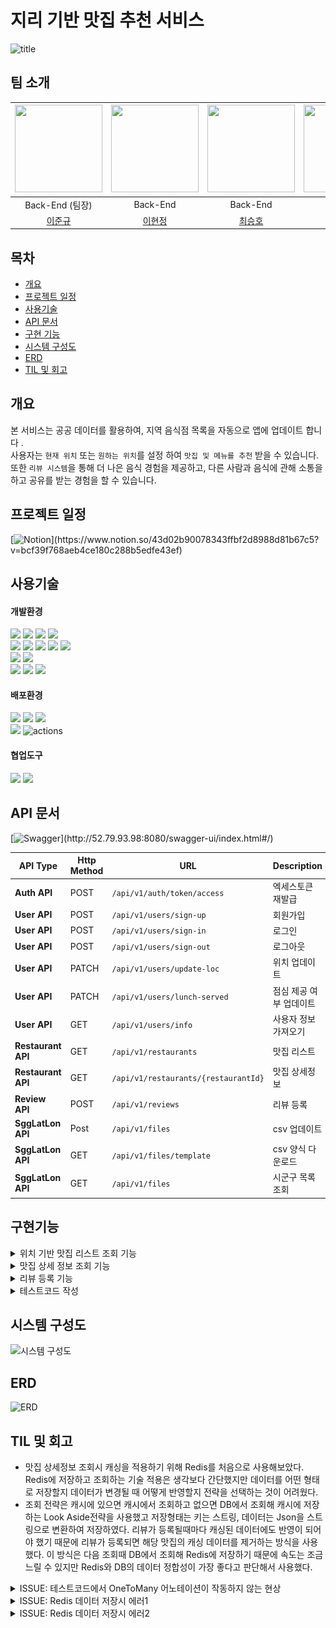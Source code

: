 # 지리 기반 맛집 추천 서비스
![title](./readme_source/title/logo.png)
## 팀 소개
<div align="center">

| <img src="./readme_source/team/team1.png" width="140" height="140"> |        <img src="./readme_source/team/team2.png" width="140" height="140">         |  <img src="./readme_source/team/team3.png" width="140" height="140">  |  <img src="./readme_source/team/team4.png" width="140" height="140">  |  
|:-------------------------------------------------------------------:|:----------------------------------------------------------------------------------:|:---------------------------------------------------------------------:|:---------------------------------------------------------------------:|  
|                            Back-End (팀장)                            |                                      Back-End                                      |                               Back-End                                |                               Back-End                                |                                                                                                 |
|                 [이준규](https://github.com/junkyu92)                  |                         [이현정](https://github.com/12hyeon)                          |                  [최승호](https://github.com/madst0614)                  |                  [조현수](https://github.com/HyunsooZo)                  |

</div>

## 목차
- [개요](#개요)
- [프로젝트 일정](#프로젝트-관리-및-일정)
- [사용기술](#사용기술)
- [API 문서](#API-문서)
- [구현 기능](#구현기능)
- [시스템 구성도](#시스템-구성도)
- [ERD](#ERD)
- [TIL 및 회고](#프로젝트-관리-및-회고)


## 개요

본 서비스는 공공 데이터를 활용하여, 지역 음식점 목록을 자동으로 앱에 업데이트 합니다 .<br>
사용자는 `현재 위치` 또는 `원하는 위치`를 설정 하여 `맛집 및 메뉴를 추천` 받을 수 있습니다. <br>
또한 `리뷰 시스템`을 통해 더 나은 음식 경험을 제공하고, 다른 사람과 음식에 관해 소통을 하고 공유를 받는 경험을 할 수 있습니다.<br>


## 프로젝트 일정
[![Notion](https://img.shields.io/badge/Notion_문서로_확인하기_(클릭!)-%23000000.svg?style=for-the-badge&logo=notion&logoColor=white)](https://www.notion.so/43d02b90078343ffbf2d8988d81b67c5?v=bcf39f768aeb4ce180c288b5edfe43ef)

## 사용기술

#### 개발환경
<img src="https://img.shields.io/badge/java-007396?&logo=java&logoColor=white"> <img src="https://img.shields.io/badge/spring-6DB33F?&logo=spring&logoColor=white"> <img src="https://img.shields.io/badge/Spring boot-6DB33F?&logo=Spring boot&logoColor=white"> <img src="https://img.shields.io/badge/gradle-02303A?&logo=gradle&logoColor=white">
<br>
<img src="https://img.shields.io/badge/MariaDB-003545?&logo=mariaDB&logoColor=white"> <img src="https://img.shields.io/badge/redis-DC382D?&logo=redis&logoColor=white"> <img src="https://img.shields.io/badge/Spring JPA-6DB33F?&logo=Spring JPA&logoColor=white"> <img src="https://img.shields.io/badge/querydsl-2599ED?&logo=querydsl&logoColor=white">  <img src="https://img.shields.io/badge/SMTP-CC0000?&logo=Gmail&logoColor=white">
<br>
<img src="https://img.shields.io/badge/AssertJ-25A162?&logo=AssertJ&logoColor=white"> <img src="https://img.shields.io/badge/Mockito-008D62?&logo=Mockito&logoColor=white">
<br>
<img src="https://img.shields.io/badge/intellijidea-000000?&logo=intellijidea&logoColor=white"> <img src="https://img.shields.io/badge/postman-FF6C37?&logo=postman&logoColor=white"> <img src="https://img.shields.io/badge/swagger-85EA2D?&logo=swagger&logoColor=white">

#### 배포환경
<img src="https://img.shields.io/badge/aws-232F3E?&logo=amazonaws&logoColor=white"> <img src="https://img.shields.io/badge/ec2-FF9900?&logo=amazonec2&logoColor=white"> <img src="https://img.shields.io/badge/rds-527FFF?&logo=amazonrds&logoColor=white">
<br>
<img src="https://img.shields.io/badge/github-181717?&logo=github&logoColor=white"> <img src="https://img.shields.io/badge/github actions-2088FF?&logo=githubactions&logoColor=white" alt="actions">

#### 협업도구
<img src="https://img.shields.io/badge/discord-4A154B?&logo=discord&logoColor=white"> <img src="https://img.shields.io/badge/notion-000000?&logo=notion&logoColor=white">
<br/>

## API 문서
[![Swagger](https://img.shields.io/badge/swagger_문서로_확인하기_(클릭!)-85EA2D?&logo=swagger&logoColor=white)](http://52.79.93.98:8080/swagger-ui/index.html#/)


| API Type           | Http Method | URL                                  | Description   |
|--------------------|-------------|--------------------------------------|---------------|
| **Auth API**       | POST        | `/api/v1/auth/token/access`          | 엑세스토큰 재발급     | 
| **User API**       | POST        | `/api/v1/users/sign-up`              | 회원가입          |
| **User API**       | POST        | `/api/v1/users/sign-in`              | 로그인           |
| **User API**       | POST        | `/api/v1/users/sign-out`             | 로그아웃          |
| **User API**       | PATCH       | `/api/v1/users/update-loc`           | 위치 업데이트       |
| **User API**       | PATCH       | `/api/v1/users/lunch-served`         | 점심 제공 여부 업데이트 |
| **User API**       | GET         | `/api/v1/users/info`                 | 사용자 정보 가져오기   |
| **Restaurant API** | GET         | `/api/v1/restaurants`                | 맛집 리스트        |
| **Restaurant API** | GET         | `/api/v1/restaurants/{restaurantId}` | 맛집 상세정보       |
| **Review API**     | POST        | `/api/v1/reviews`                    | 리뷰 등록         |
| **SggLatLon API**  | Post        | `/api/v1/files`                      | csv 업데이트      |
| **SggLatLon API**  | GET         | `/api/v1/files/template`             | csv 양식 다운로드   |
| **SggLatLon API**  | GET         | `/api/v1/files`           | 시군구 목록 조회     |


## 구현기능

<details>
  <summary>위치 기반 맛집 리스트 조회 기능</summary>

- **구현 기능** <br>
    - 특정 위치에서 범위 내 맛집을 조회합니다.

- **구현 방법**<br>
    - 위도, 경도, 범위를 입력받아 해당 좌표에서 범위 내 맛집을 조회합니다.
    - 거리 계산은 하버사인 공식을 이용해 쿼리내에서 진행하였습니다.
    - 기본 정렬은 거리 가까운 순으로 제공하고, 정렬 조건이 rate일 경우에 평점 높은 순으로 정렬하여 조회합니다.
    - 기본 15개로 페이징되어 제공되고 size, page 파라미터로 페이징 컨트롤 가능합니다.
</details>

<details>
  <summary>맛집 상세 정보 조회 기능</summary>

- **구현 기능** <br>
    - 맛집의 상세정보를 조회합니다.

- **구현 방법**<br>
    - 맛집ID로 맛집의 상세정보, 전체 리뷰 리스트를 조회합니다.
    - fetch join을 사용해 한번에 하위 항목까지 모두 조회합니다.
    - Redis를 사용해 캐싱을 적용하였습니다.
    - Redis에 데이터가 존재하면 Redis에서 데이터를 반환하고 존재하지 않으면 DB에서 조회하여 Redis에 저장 후 데이터를 반환합니다.
</details>

<details>
  <summary>리뷰 등록 기능</summary>

- **구현 기능** <br>
    - 리뷰를 등록합니다.

- **구현 방법**<br>
    - 평점과 리뷰 내용을 등록합니다.
    - 리뷰 등록시 맛집의 평점과 리뷰수를 업데이트 합니다.
    - 리뷰 등록시 Redis에 캐싱되어있는 해당맛집의 데이터를 삭제하여 최신화되도록 했습니다.
</details>

<details>
  <summary>테스트코드 작성</summary>
  
![img.png](img.png)
</details>

## 시스템 구성도
![시스템 구성도](./readme_source/system_diagram/system_diagram.png)

## ERD
![ERD](./readme_source/erd/tastyspot.png)

## TIL 및 회고
- 맛집 상세정보 조회시 캐싱을 적용하기 위해 Redis를 처음으로 사용해보았다. Redis에 저장하고 조회하는 기술 적용은 
생각보다 간단했지만 데이터를 어떤 형태로 저장할지 데이터가 변경될 때 어떻게 반영할지 전략을 선택하는 것이 어려웠다.
- 조회 전략은 캐시에 있으면 캐시에서 조회하고 없으면 DB에서 조회해 캐시에 저장하는 Look Aside전략을 사용했고 
저장형태는 키는 스트링, 데이터는 Json을 스트링으로 변환하여 저장하였다.
리뷰가 등록될때마다 캐싱된 데이터에도 반영이 되어야 했기 때문에 리뷰가 등록되면 해당 맛집의 캐싱 데이터를 제거하는 방식을 사용했다.
이 방식은 다음 조회때 DB에서 조회해 Redis에 저장하기 때문에 속도는 조금 느릴 수 있지만 
Redis와 DB의 데이터 정합성이 가장 좋다고 판단해서 사용했다.

<details>
  <summary>ISSUE: 테스트코드에서 OneToMany 어노테이션이 작동하지 않는 현상</summary>

- 구글링을 많이 해보았지만 검색으로는 명확한 원인을 찾지 못했고 추측으로는 DB에 등록되기 전 영속성 컨텍스트에서 관리하는 상태에서는 OneToMany
가 작동하지 않는 것 같다.
- Transactional propagation을 SUPPORTS로 설정해 OneToMany 문제는 해결했는데 DB에 테스트코드에서 입력한 데이터가
롤백되지 않고 남아있었다.
- 테스트용 DB를 따로 생성해서 데이터를 미리 넣어 놓아야 될 것 같아서 테스트코드로 사용하기 적합하지 않다고 판단하여 삭제했다. 
</details>

<details>
  <summary>ISSUE: Redis 데이터 저장시 에러1</summary>

- 원인
  - 자바 LocalDatetime 타입 직렬화시 에러 발생
  ```
    "Could not write JSON: Java 8 date/time type `java.time.LocalDateTime` not supported by default: add Module \"com.fasterxml.jackson.datatype:jackson-datatype-jsr310\" to enable handling (through reference chain: wanted.n.dto.RestaurantDetailResponseDTO[\"reviewList\"]->java.util.ArrayList[0]->wanted.n.dto.RestaurantDetailResponseDTO$ReviewDTO[\"createdAt\"]); nested exception is com.fasterxml.jackson.databind.exc.InvalidDefinitionException: Java 8 date/time type `java.time.LocalDateTime` not supported by default: add Module \"com.fasterxml.jackson.datatype:jackson-datatype-jsr310\" to enable handling (through reference chain: wanted.n.dto.RestaurantDetailResponseDTO[\"reviewList\"]->java.util.ArrayList[0]->wanted.n.dto.RestaurantDetailResponseDTO$ReviewDTO[\"createdAt\"])"
  ```
- 해결 방법
  - redis config cachemanager 생성부분에 설정 추가
  ```
    // 자바 LocalDatetime 직렬화에 필요한 설정 
    // gradle : implementation 'com.fasterxml.jackson.datatype:jackson-datatype-jsr310'
    ObjectMapper objectMapper = new ObjectMapper();
    objectMapper.registerModule(new JavaTimeModule());
    
    // Redis 캐시 설정 구성
    RedisCacheConfiguration cacheConfiguration = RedisCacheConfiguration.defaultCacheConfig()
            .entryTtl(Duration.ofDays(1)) // 캐시 항목의 만료 기간을 1일로 설정
            .serializeKeysWith(
                    RedisSerializationContext.SerializationPair
                            .fromSerializer(new StringRedisSerializer())) // 캐시 키를 문자열로 직렬화
            .serializeValuesWith(
                    RedisSerializationContext.SerializationPair
                            .fromSerializer(new GenericJackson2JsonRedisSerializer(objectMapper))); // 캐시 값을 JSON으로 직렬화
  ```
</details>

<details>
  <summary>ISSUE: Redis 데이터 저장시 에러2</summary>

- 원인
  - GenericJackson2JsonRedisSerializer에 ObjectMapper설정 후 에러 발생
  - GenericJackson2JsonRedisSerializer은 기본적으로 직렬화/역직렬화 시 class type 정보를 포함하는데 ObjectMapper를 커스텀하여 설정하면 적용되지 않는다.
  - 따라서 아래와 같이 기본형이 LinkedHashMap으로 역직렬화를 시도하여 에러가 발생한다.
  ```
    class java.util.LinkedHashMap cannot be cast to class wanted.n.dto.RestaurantDetailResponseDTO (java.util.LinkedHashMap is in module java.base of loader 'bootstrap'; wanted.n.dto.RestaurantDetailResponseDTO is in unnamed module of loader 'app')
  ```
- 해결 방법
  - GenericJackson2JsonRedisSerializer에 objectMapper를 사용할 시 필요한 설정 추가
  - 직렬화/역직렬화 시 class type 정보를 포함하도록 설정
  ```
    PolymorphicTypeValidator typeValidator = BasicPolymorphicTypeValidator
        .builder()
        .allowIfSubType(Object.class)
        .build();
    objectMapper.activateDefaultTyping(typeValidator, ObjectMapper.DefaultTyping.NON_FINAL);
  ```
</details>